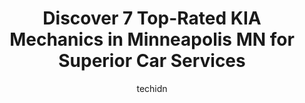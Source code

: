 ---
layout: ampstory
image: https://images.unsplash.com/photo-1484136063621-1acbc3b4ec98?ixlib=rb-4.0.3&ixid=MnwxMjA3fDB8MHxwaG90by1wYWdlfHx8fGVufDB8fHx8&auto=format&fit=crop&w=640&h=853&q=80
author: techidn
featured: false
description: Discover the 7 best KIA Mechanic in Minneapolis MN, USA and ensure your vehicle receives the highest quality of care. These trusted professionals are known for their skill, knowledge, and de
title: Discover 7 Top-Rated KIA Mechanics in Minneapolis MN for Superior Car Services
cover:
   title: Discover 7 Top-Rated KIA Mechanics in Minneapolis MN for Superior Car Services
   subtitle: Rickpate
   background: https://images.unsplash.com/photo-1484136063621-1acbc3b4ec98?ixlib=rb-4.0.3&ixid=MnwxMjA3fDB8MHxwaG90by1wYWdlfHx8fGVufDB8fHx8&auto=format&fit=crop&w=640&h=853&q=80

pages: 
 - layout: thirds
   top: <h1>#1 Luther Kia of Bloomington</h1>
   bottom: "<p>Dont bother. They have no inventory. I was told I could be put on a four month waiting list. Right...I saw a couple cars of the model I was interested in. The had one on</p>"
   background: https://www.knot35.com/toplist/wp-content/uploads/2023/06/best-kia-mechanic-1-in-minneapolis-mn-1685838733.jpeg
   backgroundblur: true
 - layout: thirds
   top: <h1>#2 Alexanders Import Auto Repair</h1>
   bottom: "<p>2904 E 35th St, Minneapolis, MN 55406, United States</p>"
   background: https://www.knot35.com/toplist/wp-content/uploads/2023/06/best-kia-mechanic-2-in-minneapolis-mn-1685838734.jpeg
   cta:
      link: https://www.knot35.com/toplist/discover-7-top-rated-kia-mechanics-in-minneapolis-mn-for-superior-car-services/
      text: Discover 7 Top-Rated KIA Mechanics in Minneapolis MN for Superior Car Services
 - layout: thirds
   top: <h1>#3 Amigo Service Center</h1>
   bottom: "<p>3544 Lyndale Ave S, Minneapolis, MN 55408, United States</p>"
   background: https://www.knot35.com/toplist/wp-content/uploads/2023/06/best-kia-mechanic-3-in-minneapolis-mn-1685838734.jpeg
   cta:
      link: https://www.knot35.com/toplist/discover-7-top-rated-kia-mechanics-in-minneapolis-mn-for-superior-car-services/
      text: Discover 7 Top-Rated KIA Mechanics in Minneapolis MN for Superior Car Services
 - layout: thirds
   top: <h1>#4 Nelsons Auto Repair</h1>
   bottom: "<p>2809 Lyndale Ave S, Minneapolis, MN 55408, United States</p>"
   background: https://images.unsplash.com/photo-1546497974-b213c9efb599?ixlib=rb-4.0.3&ixid=MnwxMjA3fDB8MHxwaG90by1wYWdlfHx8fGVufDB8fHx8&auto=format&fit=crop&w=640&h=853&q=80
   cta:
      link: https://www.knot35.com/toplist/discover-7-top-rated-kia-mechanics-in-minneapolis-mn-for-superior-car-services/
      text: Discover 7 Top-Rated KIA Mechanics in Minneapolis MN for Superior Car Services
 - layout: thirds
   top: <h1>#5 Nelsons Auto Repair</h1>
   bottom: "<p>2314 E Hennepin Ave, Minneapolis, MN 55413, United States</p>"
   background: https://images.unsplash.com/photo-1547366785-564103df7e13?ixlib=rb-4.0.3&ixid=MnwxMjA3fDB8MHxwaG90by1wYWdlfHx8fGVufDB8fHx8&auto=format&fit=crop&w=640&h=853&q=80
   cta:
      link: https://www.knot35.com/toplist/discover-7-top-rated-kia-mechanics-in-minneapolis-mn-for-superior-car-services/
      text: Discover 7 Top-Rated KIA Mechanics in Minneapolis MN for Superior Car Services
 - layout: thirds
   top: <h1>#6 Intermaco Auto Services</h1>
   bottom: "<p>2601 Central Ave N E, Minneapolis, MN 55418, United States</p>"
   background: https://images.unsplash.com/photo-1604871000636-074fa5117945?ixlib=rb-4.0.3&ixid=MnwxMjA3fDB8MHxwaG90by1wYWdlfHx8fGVufDB8fHx8&auto=format&fit=crop&w=640&h=853&q=80
   cta:
      link: https://www.knot35.com/toplist/discover-7-top-rated-kia-mechanics-in-minneapolis-mn-for-superior-car-services/
      text: Discover 7 Top-Rated KIA Mechanics in Minneapolis MN for Superior Car Services
 - layout: thirds
   top: <h1>#7 Auto Truck Service Co.</h1>
   bottom: "<p>958 Central Ave N E, Minneapolis, MN 55413, United States</p>"
   background: https://images.unsplash.com/photo-1599422314077-f4dfdaa4cd09?ixlib=rb-4.0.3&ixid=MnwxMjA3fDB8MHxwaG90by1wYWdlfHx8fGVufDB8fHx8&auto=format&fit=crop&w=640&h=853&q=80
   cta:
      link: https://www.knot35.com/toplist/discover-7-top-rated-kia-mechanics-in-minneapolis-mn-for-superior-car-services/
      text: Discover 7 Top-Rated KIA Mechanics in Minneapolis MN for Superior Car Services
 - layout: thirds
   middle: Continue reading...
   background: https://images.unsplash.com/photo-1591393223703-56fe1347ac62?ixlib=rb-4.0.3&ixid=MnwxMjA3fDB8MHxwaG90by1wYWdlfHx8fGVufDB8fHx8&auto=format&fit=crop&w=640&h=853&q=80
   cta:
      link: https://www.knot35.com/toplist/discover-7-top-rated-kia-mechanics-in-minneapolis-mn-for-superior-car-services/
      text: Discover 7 Top-Rated KIA Mechanics in Minneapolis MN for Superior Car Services
      
---